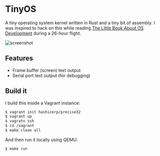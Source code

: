 # TinyOS

A tiny operating system kernel written in Rust and a tiny bit of assembly. I
was inspired to hack on this while reading [The Little Book About OS
Development][little book] during a 26-hour flight.

![screenshot](http://cl.ly/image/2a0a2e0J2s0F/Screen%20Shot%202015-02-01%20at%2011.33.31%20AM.png)

## Features

* Frame buffer (screen) text output
* Serial port text output (for debugging)

## Build it

I build this inside a Vagrant instance:

```sh
$ vagrant init hashicorp/precise32
$ vagrant up
$ vagratn ssh
$ cd /vagrant
$ make clean all
```

And then run it locally using QEMU:

```sh
$ make run
```

[little book]: http://littleosbook.github.io/
